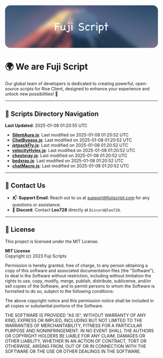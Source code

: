 ![Banner](.github/b.webp)

# 🌍 **We are Fuji Script**

Our global team of developers is dedicated to creating powerful, open-source scripts for Rise Client, designed to enhance your experience and unlock new possibilities! 🌟

---
<!-- SCRIPTS_NAVIGATION_START -->
## 📂 **Scripts Directory Navigation**

**Last Updated**: 2025-01-08 01:20:55 UTC

- **[SilentAura.js](scripts/SilentAura.js)**: Last modified on 2025-01-08 01:20:52 UTC
- **[ChatBypass.js](scripts/ChatBypass.js)**: Last modified on 2025-01-08 01:20:52 UTC
- **[jetpackFly.js](scripts/jetpackFly.js)**: Last modified on 2025-01-08 01:20:52 UTC
- **[velocityHylex.js](scripts/velocityHylex.js)**: Last modified on 2025-01-08 01:20:52 UTC
- **[chestxray.js](scripts/chestxray.js)**: Last modified on 2025-01-08 01:20:52 UTC
- **[bedxray.js](scripts/bedxray.js)**: Last modified on 2025-01-08 01:20:52 UTC
- **[chatMacro.js](scripts/chatMacro.js)**: Last modified on 2025-01-08 01:20:52 UTC

<!-- SCRIPTS_NAVIGATION_END -->

---

## 💬 **Contact Us**  
- 📬 **Support Email**: Reach out to us at [support@fujiscript.com](mailto:support@fujiscript.com) for any questions or assistance.  
- 💬 **Discord**: Contact **Leo728** directly at `Discord@leo728`.

---

## 📜 **License**

This project is licensed under the MIT License.  

**MIT License**  
Copyright (c) 2023 Fuji Scripts  

Permission is hereby granted, free of charge, to any person obtaining a copy of this software and associated documentation files (the "Software"), to deal in the Software without restriction, including without limitation the rights to use, copy, modify, merge, publish, distribute, sublicense, and/or sell copies of the Software, and to permit persons to whom the Software is furnished to do so, subject to the following conditions:  

The above copyright notice and this permission notice shall be included in all copies or substantial portions of the Software.  

THE SOFTWARE IS PROVIDED "AS IS", WITHOUT WARRANTY OF ANY KIND, EXPRESS OR IMPLIED, INCLUDING BUT NOT LIMITED TO THE WARRANTIES OF MERCHANTABILITY, FITNESS FOR A PARTICULAR PURPOSE AND NONINFRINGEMENT. IN NO EVENT SHALL THE AUTHORS OR COPYRIGHT HOLDERS BE LIABLE FOR ANY CLAIM, DAMAGES OR OTHER LIABILITY, WHETHER IN AN ACTION OF CONTRACT, TORT OR OTHERWISE, ARISING FROM, OUT OF OR IN CONNECTION WITH THE SOFTWARE OR THE USE OR OTHER DEALINGS IN THE SOFTWARE.  
